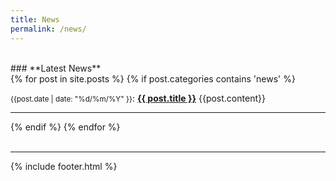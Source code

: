 ```yaml
---
title: News
permalink: /news/
---
```


<br>
### **Latest News**
<br>
<div class="content list">
  {% for post in site.posts %}
    {% if post.categories contains 'news' %}
    <div class="list-item">
    <p class="list-post-title">
        <small>{{post.date | date: "%d/%m/%Y" }}</small>: <b><a href="{{ site.baseurl }}{{ post.url }}">{{ post.title }}</a></b>
        {{post.content}}
        </p>
    </div>
    <hr>
    {% endif %}
  {% endfor %}
</div>


<br>
<hr>
{% include footer.html %}
